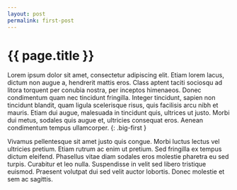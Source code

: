 ```yaml
---
layout: post
permalink: first-post
---
```

# {{ page.title }}

Lorem ipsum dolor sit amet, consectetur adipiscing elit. Etiam lorem lacus, dictum non augue a, hendrerit mattis eros. Class aptent taciti sociosqu ad litora torquent per conubia nostra, per inceptos himenaeos. Donec condimentum quam nec tincidunt fringilla. Integer tincidunt, sapien non tincidunt blandit, quam ligula scelerisque risus, quis facilisis arcu nibh et mauris. Etiam dui augue, malesuada in tincidunt quis, ultrices ut justo. Morbi dui metus, sodales quis augue et, ultricies consequat eros. Aenean condimentum tempus ullamcorper.
{: .big-first }

Vivamus pellentesque sit amet justo quis congue. Morbi luctus lectus vel ultricies pretium. Etiam rutrum ac enim ut pretium. Sed fringilla ex tempus dictum eleifend. Phasellus vitae diam sodales eros molestie pharetra eu sed turpis. Curabitur et leo nulla. Suspendisse in velit sed libero tristique euismod. Praesent volutpat dui sed velit auctor lobortis. Donec molestie et sem ac sagittis.
